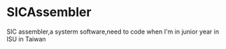 SICAssembler
============

SIC assembler,a systerm software,need to code when I'm in junior year in ISU in Taiwan
